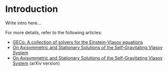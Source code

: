 # Introduction

Write intro here...

For more details, refer to the following articles:

* [GECo: A collection of solvers for the Einstein-Vlasov equations](./joss-paper-2022/paper.md)
* [On Axisymmetric and Stationary Solutions of the Self-Gravitating Vlasov System](https://iopscience.iop.org/article/10.1088/0264-9381/33/15/155008)
* [On Axisymmetric and Stationary Solutions of the Self-Gravitating Vlasov System](https://arxiv.org/abs/1603.05404) (arXiv version)
